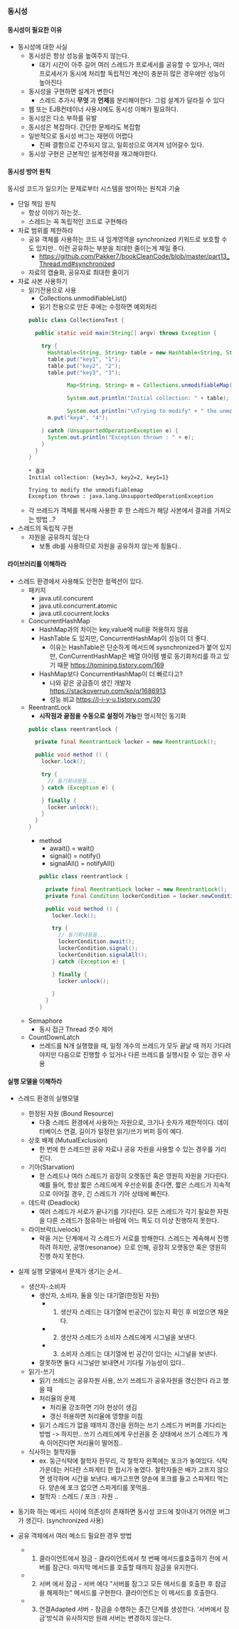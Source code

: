 ### 동시성

#### 동시성이 필요한 이유
- 동시성에 대한 사실
  - 동시성은 항상 성능을 높여주지 않는다.
    - 대기 시간이 아주 길어 여러 스레드가 프로세서를 공유할 수 있거나, 여러 프로세서가 동시에 처리할 독립적인 계산이 충분히 많은 경우에만 성능이 높아진다
  - 동시성을 구현하면 설계가 변한다 
    - 스레드 추가시 **무엇** 과 **언제**를 분리해야한다. 그럼 설계가 달라질 수 있다
  - 웹 또는 EJB컨테이너 사용시에도 동시성 이해가 필요하다.
  - 동시성은 다소 부하를 유발
  - 동시성은 복잡하다. 간단한 문제라도 복잡함
  - 일반적으로 동시성 버그는 재현이 어렵다
    - 진짜 결함으로 간주되지 않고, 일회성으로 여겨져 넘어갈수 있다.
  - 동시성 구현은 근본적인 설계전략을 재고해야한다.
  
#### 동시성 방어 원칙 
동시성 코드가 일으키는 문제로부터 시스템을 방어하는 원칙과 기술

- 단일 책임 원칙
  - 항상 이야기 하는것..
  - 스레드는 꼭 독립적인 코드로 구현해라
- 자료 범위를 제한하라
  - 공유 객체를 사용하는 코드 내 임계영역을 synchronized 키워드로 보호할 수도 있지만.. 이런 공유하는 부분을 최대한 줄이는게 제일 좋다.
    - https://github.com/Pakker7/bookCleanCode/blob/master/part13_Thread.md#synchronized
  - 자료의 캡슐화, 공유자료 최대한 줄이기
- 자료 사본 사용하기
  - 읽기전용으로 사용
    - Collections.unmodifiableList()
    - 읽기 전용으로 만든 후에는 수정하면 예외처리
    ```java 
    public class CollectionsTest {

      public static void main(String[] argv) throws Exception { 

        try { 
          Hashtable<String, String> table = new Hashtable<String, String>(); 
          table.put("key1", "1"); 
          table.put("key2", "2"); 
          table.put("key3", "3"); 

                Map<String, String> m = Collections.unmodifiableMap(table);  // 사용 법

                System.out.println("Initial collection: " + table); 

                System.out.println("\nTrying to modify" + " the unmodifiablemap"); 
          m.put("key4", "4"); 

        } catch (UnsupportedOperationException e) { 
          System.out.println("Exception thrown : " + e); 
        } 
      } 
    }
    ```
    ```
    * 결과
    Initial collection: {key3=3, key2=2, key1=1}
    
    Trying to modify the unmodifiablemap
    Exception thrown : java.lang.UnsupportedOperationException
    ```
  - 각 쓰레드가 객체를 복사해 사용한 후 한 스레드가 해당 사본에서 결과를 가져오는 방법 ..?
- 스레드의 독립적 구현
  - 자원을 공유하지 않는다
    - 보통 db를 사용하므로 자원을 공유하지 않는게 힘들다..

#### 라이브러리를 이해하라
- 스레드 환경에서 사용해도 안전한 컬렉션이 있다.
  - 패키지
    - java.util.concurent
    - java.util.concurrent.atomic
    - java.util.cocurrent.locks
  - ConcurrentHashMap
    - HashMap과의 차이는 key,value에 null을 허용하지 않음
    - HashTable 도 있지만, ConcurrentHashMap이 성능이 더 좋다. 
      - 이유는 HashTable은 단순하게 메서드에 sysnchronized가 붙어 있지만, 
        ConCurrentHashMap은 배열 아이템 별로 동기화처리를 하고 있기 때문 https://tomining.tistory.com/169
    - HashMap보다 ConcurrentHashMap이 더 빠르다고? 
      - 나와 같은 궁금증이 생긴 개발자 https://stackoverrun.com/ko/q/1686913
      - 성능 비교 https://j-i-y-u.tistory.com/30
  - ReentrantLock
    - **시작점과 끝점을 수동으로 설정이 가능**한 명시적인 동기화
    ```java
    public class reentrantlock {

      private final ReentrantLock locker = new ReentrantLock(); 

      public void method () { 
        locker.lock();

        try { 
          // 동기화내용들... 
        } catch (Exception e) { 

        } finally { 
          locker.unlock(); 
        }
      }
    }    
    ```
    - method
      - await() = wait()
      - signal() = notify()
      - signalAll() = notifyAll()
      ```java
      public class reentrantlock {

        private final ReentrantLock locker = new ReentrantLock(); 
        private final Condition lockerCondition = locker.newCondition();

        public void method () { 
          locker.lock();

          try { 
            // 동기화내용들... 
            lockerCondition.await();
            lockerCondition.signal();
            lockerCondition.signalAll();
          } catch (Exception e) { 

          } finally { 
            locker.unlock(); 

          }
        }
      }
      ```
  - Semaphore
    - 동시 접근 Thread 갯수 제어
  - CountDownLatch
    -  쓰레드를 N개 실행했을 때, 일정 개수의 쓰레드가 모두 끝날 때 까지 기다려야지만 다음으로 진행할 수 있거나 다른 쓰레드를 실행시킬 수 있는 경우 사용

#### 실행 모델을 이해하라
- 스레드 환경의 실행모델
  - 한정된 자원 (Bound Resource)
    - 다중 스레드 환경에서 사용하는 자원으로, 크기나 숫자가 제한적이다. 데이터베이스 연결, 길이가 일정한 읽기/쓰기 버퍼 등이 예다.
  - 상호 배제 (MutualExclusion)
    - 한 번에 한 스레드만 공유 자료나 공유 자원을 사용할 수 있는 경우를 가리킨다.
  - 기아(Starvation) 
    - 한 스레드나 여러 스레드가 굉장히 오랫동안 혹은 영원히 자원을 기다린다. 예를 들어, 항상 짧은 스레드에게 우선순위를 준다면, 짧은 스레드가 지속적
으로 이어질 경우, 긴 스레드가 기아 상태에 빠진다.
  - 데드락 (Deadlock) 
    - 여러 스레드가 서로가 끝나기를 기다린다. 모든 스레드가 각기 필요한 자원을 다른 스레드가 점유하는 바람에 어느 쪽도 더 이상 진행하지 못한다.
  - 라이브락(Livelock) 
    - 락을 거는 단계에서 각 스레드가 서로를 방해한다. 스레드는 계속해서 진행하려 하지만, 공명(resonanoe》으로 인해, 굉장히 오랫동안 혹은 영원히 진행
하지 못한다.

- 실제 실행 모델에서 문제가 생기는 순서.. 
  - 생산자-소비자
    - 생산자, 소비자, 둘을 잇는 대기열(한정된 자원)
      - 1. 생산자 스레드는 대기열에 빈공간이 있는지 확인 후 비었으면 채운다.
      - 2. 생산자 스레드가 소비자 스레드에게 시그널을 보낸다.
      - 3. 소비자 스레드는 대기열에 빈 공간이 있다는 시그널을 보낸다.
    - 잘못하면 둘다 시그널만 보내면서 기다릴 가능성이 있다..
  - 읽기-쓰기
    - 읽기 쓰레드는 공유자원 사용, 쓰기 쓰레드가 공유자원을 갱신한다 라고 했을 때
    - 처리율의 문제
      - 처리율 강조하면 기아 현상이 생김
      - 갱신 허용하면 처리율에 영향을 미침
    - 읽기 스레드가 없을 때까지 갱신을 원하는 쓰기 스레드가 버퍼를 기다리는 방법 -> 하지만.. 쓰기 스레드에게 우선권을 준 상태에서 쓰기 스레드가 계속 이어진다면 처리율이 떨어짐..
  - 식사하는 철학자들
    - ex. 둥근식탁에 철학자 한무리, 각 철학자 왼쪽에는 포크가 놓여있다. 식탁 가운데는 커다란 스파게티 한 접시가 놓였다. 철학자들은 배가 고프지 않으면 생각하며 시간을 보낸다. 배가고프면 양손에 포크를 들고 스파게티 먹는다. 양손에 포크 없으면 스파게티를 못먹음..
    - 철학자 : 스레드 / 포크 : 자원 ..
 
- 동기화 하는 메서드 사이에 의존성이 존재하면 동시성 코드에 찾아내기 어려운 버그가 생긴다. (synchronized 사용)

- 공유 객체에서 여러 메소드 필요한 경우 방법
  - 1. 클라이언트에서 잠금 - 클라이언트에서 첫 번째 메서드를호출하기 전에 서버를 잠근다. 마지막 메서드를 호출할 때까지 잠금을 유지한다.
  - 2. 서버 에서 잠금 - 서버 에다 "서버를 잠그고 모든 메서드를 호출한 후 잠금을 해제하는” 메서드를 구현한다. 클라이언트는 이 메서드를 호출한다.
  - 3. 연결Adapted 서버 - 잠금을 수행하는 중간 단계를 생성한다. ‘서버에서 잠금’방식과 유사하지만 원래 서버는 변경하지 않는다.

